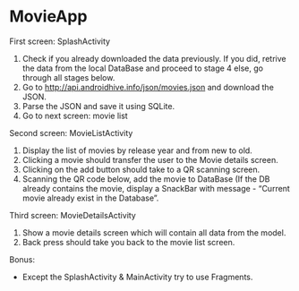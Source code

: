 # MovieApp



First screen: SplashActivity

1. Check if you already downloaded the data previously. If you did, retrive the data from the local DataBase and proceed to stage 4 else, go through all stages below.
2. Go to http://api.androidhive.info/json/movies.json and download the JSON. 
3. Parse the JSON and save it using SQLite.
4. Go to next screen: movie list

Second screen: MovieListActivity

1. Display the list of movies by release year and from new to old. 
2. Clicking a movie should transfer the user to the Movie details screen.
3. Clicking on the add button should take to a QR scanning screen.
4. Scanning the QR code below, add the movie to DataBase (If the DB already contains the movie, display a SnackBar with message - “Current movie already exist in the Database”.
  

Third screen: MovieDetailsActivity

1. Show a movie details screen which will contain all data from the model.
2. Back press should take you back to the movie list screen.

Bonus:
* Except the SplashActivity & MainActivity try to use Fragments.

